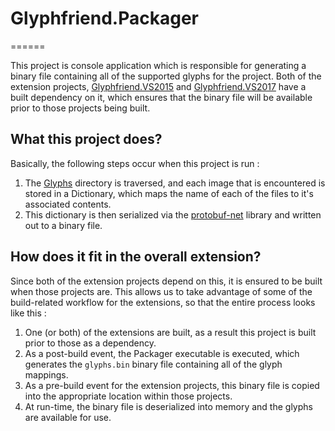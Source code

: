 # Glyphfriend.Packager
======

This project is console application which is responsible for generating a binary file containing all of the supported glyphs for the project. Both of the extension projects, [Glyphfriend.VS2015](https://github.com/rionmonster/Glyphfriend/tree/develop/src/Glyphfriend.VS2015) and [Glyphfriend.VS2017](https://github.com/rionmonster/Glyphfriend/tree/develop/src/Glyphfriend.VS2017) have a built dependency on it, which ensures that the binary file will be available prior to those projects being built.

## What this project does?

Basically, the following steps occur when this project is run :

1. The [Glyphs](https://github.com/rionmonster/Glyphfriend/tree/develop/src/Glyphfriend.Packager/Glyphs) directory is traversed, and each image that is encountered is stored in a Dictionary, which maps the name of each of the files to it's associated contents.
2. This dictionary is then serialized via the [protobuf-net](https://github.com/mgravell/protobuf-net) library and written out to a binary file.

## How does it fit in the overall extension?

Since both of the extension projects depend on this, it is ensured to be built when those projects are. This allows us to take advantage of some of the build-related workflow for the extensions, so that the entire process looks like this :

1. One (or both) of the extensions are built, as a result this project is built prior to those as a dependency.
2. As a post-build event, the Packager executable is executed, which generates the `glyphs.bin` binary file containing all of the glyph mappings.
3. As a pre-build event for the extension projects, this binary file is copied into the appropriate location within those projects.
4. At run-time, the binary file is deserialized into memory and the glyphs are available for use.


